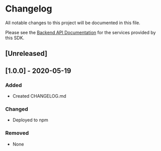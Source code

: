 # Changelog
All notable changes to this project will be documented in this file.

Please see the [Backend API Documentation](https://help.localizejs.com/reference/introduction) for the services provided by this SDK.

## [Unreleased]

## [1.0.0] - 2020-05-19
### Added
- Created CHANGELOG.md

### Changed
- Deployed to npm

### Removed
- None
